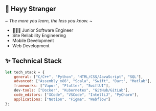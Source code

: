 ## 👋 Heyy Stranger
~ _The more you learn, the less you know._ ~
- 👨🏽‍💻 Junior Software Engineer
- Site Reliability Engineering
- Mobile Development
- Web Development

<!--
**Wavyness/Wavyness** is a ✨ _special_ ✨ repository because its `README.md` (this file) appears on your GitHub profile.

Here are some ideas to get you started:

- 🔭 I’m currently working on ...
- 🌱 I’m currently learning ...
- 👯 I’m looking to collaborate on ...
- 🤔 I’m looking for help with ...
- 💬 Ask me about ...
- 📫 How to reach me: ...
- 😄 Pronouns: ...
- ⚡ Fun fact: ...
-->

## ✨ Technical Stack

```javascript
let tech_stack = {
    general: ["C/C++", "Python", "HTML/CSS/JavaScript", "SQL"],
    advanced: ["Assembly_x86", "Scala", "Swift", "Dart", "Matlab"],
    frameworks: ["Vapor", "Flutter", "SwiftUI"],
    dev-tools: ["Docker", "Kubernetes", "GitHub/GitLab"],
    code_editors: ["XCode", "VSCode", "IntelliJ", "PyCharm"],
    applications: ["Notion", "Figma", "Webflow"]
};
```
